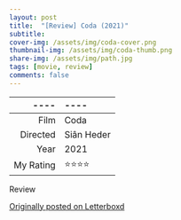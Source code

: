 ```yaml
---
layout: post
title:  "[Review] Coda (2021)"
subtitle:
cover-img: /assets/img/coda-cover.png
thumbnail-img: /assets/img/coda-thumb.png
share-img: /assets/img/path.jpg
tags: [movie, review]
comments: false
---
```


----|----
--: | :--
Film | Coda
Directed | Siân Heder
Year | 2021
My Rating | ⭐⭐⭐⭐

Review

[Originally posted on Letterboxd](https://letterboxd.com/nickbarrett/film/coda/-2021)

